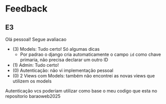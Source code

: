 # Feedback
## E3
Olá pessoal!  Segue avaliacao
- (3) Models: Tudo certo! Só algumas dicas
	- Por padrao o django cria automaticamente o campo `id` como chave primaria, não precisa declarar um outro ID
- (1) Admin:  Tudo certo!
- (0) Autenticação: não vi implementação pessoal
- (0) 2 Views com Models: também não encontrei as novas views que utilizem os models

Autenticação vcs poderiam utilizar como base o meu codigo que esta no repositorio baraoweb2025
